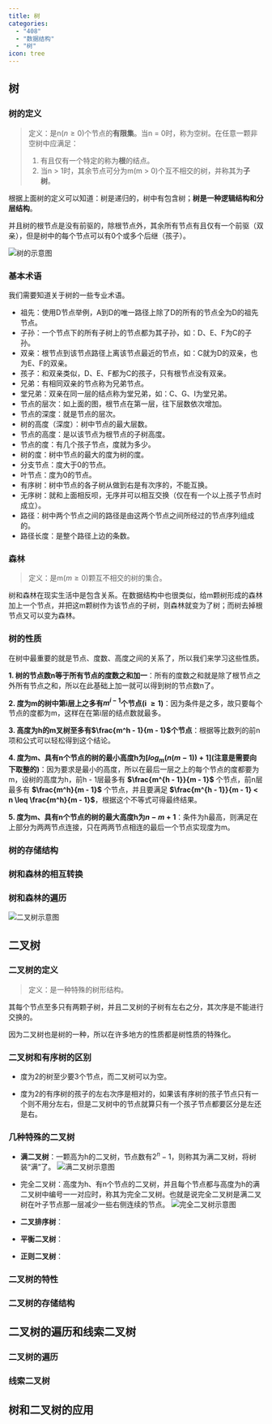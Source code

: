 ```yaml
---
title: 树
categories:
  - "408"
  - "数据结构"
  - "树"
icon: tree
---
```

## 树
### 树的定义
> 定义：是n($n \geq 0$)个节点的**有限集**。当n = 0时，称为空树。在任意一颗非空树中应满足：
> 1. 有且仅有一个特定的称为**根**的结点。
> 2. 当n > 1时，其余节点可分为m(m > 0)个互不相交的树，并称其为**子树**。

根据上面树的定义可以知道：树是递归的，树中有包含树；**树是一种逻辑结构和分层结构**。

并且树的根节点是没有前驱的，除根节点外，其余所有节点有且仅有一个前驱（双亲），但是树中的每个节点可以有0个或多个后继（孩子）。

![树的示意图](https://camo.githubusercontent.com/10c7c080594f09e22acc36e1b73f9bba2fd8727014cccdea357a41a33f64a7b3/68747470733a2f2f63646e2e6e6c61726b2e636f6d2f79757175652f302f323032352f706e672f34383037333733302f313734313532383537323234332d63343865656666632d373732352d343837612d613531392d3831303665393566373535622e706e67)
### 基本术语
我们需要知道关于树的一些专业术语。
- 祖先：使用D节点举例，A到D的唯一路径上除了D的所有的节点全为D的祖先节点。
- 子孙：一个节点下的所有子树上的节点都为其子孙，如：D、E、F为C的子孙。
- 双亲：根节点到该节点路径上离该节点最近的节点，如：C就为D的双亲，也为E、F的双亲。
- 孩子：和双亲类似，D、E、F都为C的孩子，只有根节点没有双亲。
- 兄弟：有相同双亲的节点称为兄弟节点。
- 堂兄弟：双亲在同一层的结点称为堂兄弟，如：C、G、I为堂兄弟。
- 节点的层次：如上面的图，根节点在第一层，往下层数依次增加。
- 节点的深度：就是节点的层次。
- 树的高度（深度）：树中节点的最大层数。
- 节点的高度：是以该节点为根节点的子树高度。
- 节点的度：有几个孩子节点，度就为多少。
- 树的度：树中节点的最大的度为树的度。
- 分支节点：度大于0的节点。
- 叶节点：度为0的节点。
- 有序树：树中节点的各子树从做到右是有次序的，不能互换。
- 无序树：就和上面相反呗，无序并可以相互交换（仅在有一个以上孩子节点时成立）。
- 路径：树中两个节点之间的路径是由这两个节点之间所经过的节点序列组成的。
- 路径长度：是整个路径上边的条数。

### 森林
> 定义：是m($m \geq 0$)颗互不相交的树的集合。

树和森林在现实生活中是包含关系。在数据结构中也很类似，给m颗树形成的森林加上一个节点，并把这m颗树作为该节点的子树，则森林就变为了树；而树去掉根节点又可以变为森林。
### 树的性质
在树中最重要的就是节点、度数、高度之间的关系了，所以我们来学习这些性质。

**1. 树的节点数n等于所有节点的度数之和加一**：所有的度数之和就是除了根节点之外所有节点之和，所以在此基础上加一就可以得到树的节点数n了。

**2. 度为m的树中第i层上之多有$m^{i - 1}$个节点(i $\geq 1$)**：因为条件是之多，故只要每个节点的度都为m，这样在在第i层的结点数就最多。

**3. 高度为h的m叉树至多有$\frac{m^h - 1}{m - 1}$个节点**：根据等比数列的前n项和公式可以轻松得到这个结论。

**4. 度为m、具有n个节点的树的最小高度h为$[log_m(n(m - 1)) + 1]$(注意是需要向下取整的)**：因为要求是最小的高度，所以在最后一层之上的每个节点的度都要为m，设树的高度为h，前h - 1层最多有 **$\frac{m^{h - 1}}{m - 1}$** 个节点，前n层最多有 **$\frac{m^h}{m - 1}$** 个节点，并且要满足 **$\frac{m^{h - 1}}{m - 1} < n \leq  \frac{m^h}{m - 1}$**，根据这个不等式可得最终结果。

**5. 度为m、具有n个节点的树的最大高度h为$n - m + 1$**：条件为h最高，则满足在上部分为两两节点连接，只在两两节点相连的最后一个节点实现度为m。
### 树的存储结构

### 树和森林的相互转换

### 树和森林的遍历
![二叉树示意图](https://camo.githubusercontent.com/5b617deeb57e83f87af2c97aa589e0cfd01a4a6c18b4c5f37dacde2ac15b2dec/68747470733a2f2f63646e2e6e6c61726b2e636f6d2f79757175652f302f323032352f706e672f34383037333733302f313734313539303236393738392d32366566663464322d353432642d346232652d623634342d3964336264613330376131352e706e67)
## 二叉树
### 二叉树的定义
> 定义：是一种特殊的树形结构。

其每个节点至多只有两颗子树，并且二叉树的子树有左右之分，其次序是不能进行交换的。

因为二叉树也是树的一种，所以在许多地方的性质都是树性质的特殊化。

### **二叉树和有序树的区别**
- 度为2的树至少要3个节点，而二叉树可以为空。

- 度为2的有序树的孩子的左右次序是相对的，如果该有序树的孩子节点只有一个则不用分左右，但是二叉树中的节点就算只有一个孩子节点都要区分是左还是右。
### **几种特殊的二叉树**
- **满二叉树**：一颗高为h的二叉树，节点数有$2^{n} - 1$，则称其为满二叉树，将树装“满”了。
![满二叉树示意图](https://camo.githubusercontent.com/9a0bba2fbe2e2ac6f2be40efe5b3597cb9a866902d332c41dd9de7f6b906f3be/68747470733a2f2f63646e2e6e6c61726b2e636f6d2f79757175652f302f323032352f706e672f34383037333733302f313734313631333632333833382d63333566616635372d666663382d343535342d613736382d3030396338663664643834372e706e67)
- 完全二叉树：高度为h、有n个节点的二叉树，并且每个节点都与高度为h的满二叉树中编号一一对应时，称其为完全二叉树。也就是说完全二叉树是满二叉树在叶子节点那一层减少一些右侧连续的节点。
![完全二叉树示意图](https://camo.githubusercontent.com/2031900f42335021fd166b432fb27d89940d1b938216701fd48e8e48b00cd230/68747470733a2f2f63646e2e6e6c61726b2e636f6d2f79757175652f302f323032352f706e672f34383037333733302f313734313631333534363733372d65633539353839372d323439632d346435362d613264612d6134383335343561333263622e706e67)
- **二叉排序树**：

- **平衡二叉树**：

- **正则二叉树**：
### 二叉树的特性

### 二叉树的存储结构

## 二叉树的遍历和线索二叉树
### 二叉树的遍历

### 线索二叉树

## 树和二叉树的应用
